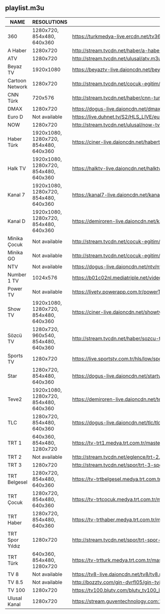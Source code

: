 ## playlist.m3u
|      NAME       |              RESOLUTIONS              |                                                  URL                                                   |
|-----------------|---------------------------------------|--------------------------------------------------------------------------------------------------------|
|             360 | 1280x720, 854x480, 640x360            | https://turkmedya-live.ercdn.net/tv360/tv360.m3u8                                                      |
| A Haber         | 1280x720                              | http://stream.tvcdn.net/haber/a-haber.m3u8                                                             |
| ATV             | 1280x720                              | http://stream.tvcdn.net/ulusal/atv.m3u8                                                                |
| Beyaz TV        | 1920x1080                             | https://beyaztv-live.daioncdn.net/beyaztv/beyaztv_1080p.m3u8                                           |
| Cartoon Network | 1280x720                              | http://stream.tvcdn.net/cocuk-egitim/cartoon-network.m3u8                                              |
| CNN Türk        | 720x576                               | http://stream.tvcdn.net/haber/cnn-turk.m3u8                                                            |
| DMAX            | 1280x720                              | https://dogus-live.daioncdn.net/dmax/dmax_720p.m3u8                                                    |
| Euro D          | Not available                         | https://live.duhnet.tv/S2/HLS_LIVE/eurodnp/playlist.m3u8                                               |
| NOW             | 1280x720                              | http://stream.tvcdn.net/ulusal/now-tv.m3u8                                                             |
| Haber Türk      | 1920x1080, 1280x720, 854x480, 640x360 | https://ciner-live.daioncdn.net/haberturktv/haberturktv.m3u8                                           |
| Halk TV         | 1920x1080, 1280x720, 854x480, 640x360 | https://halktv-live.daioncdn.net/halktv/halktv.m3u8                                                    |
| Kanal 7         | 1920x1080, 1280x720, 854x480, 640x360 | https://kanal7-live.daioncdn.net/kanal7/kanal7.m3u8                                                    |
| Kanal D         | 1920x1080, 1280x720, 854x480, 640x360 | https://demiroren-live.daioncdn.net/kanald/kanald.m3u8                                                 |
| Minika Çocuk    | Not available                         | http://stream.tvcdn.net/cocuk-egitim/minika-cocuk.m3u8                                                 |
| Minika GO       | Not available                         | http://stream.tvcdn.net/cocuk-egitim/minika-go.m3u8                                                    |
| NTV             | Not available                         | https://dogus-live.daioncdn.net/ntv/ntv.m3u8                                                           |
| Number 1 TV     | 1024x576                              | https://b01c02nl.mediatriple.net/videoonlylive/mtkgeuihrlfwlive/u_stream_5c9e17cd6360b_1/playlist.m3u8 |
| Power TV        | Not available                         | https://livetv.powerapp.com.tr/powerTV/powerhd.smil/playlist.m3u8                                      |
| Show TV         | 1920x1080, 1280x720, 854x480, 640x360 | https://ciner-live.daioncdn.net/showtv/showtv.m3u8                                                     |
| Sözcü TV        | 1280x720, 960x540, 854x480, 640x360   | http://stream.tvcdn.net/haber/sozcu-tv.m3u8                                                            |
| Sports TV       | 1280x720                              | https://live.sportstv.com.tr/hls/low/sportstv.m3u8                                                     |
| Star            | 1280x720, 854x480, 640x360            | https://dogus-live.daioncdn.net/startv/startv.m3u8                                                     |
| Teve2           | 1920x1080, 1280x720, 854x480, 640x360 | https://demiroren-live.daioncdn.net/teve2/teve2.m3u8                                                   |
| TLC             | 1280x720, 854x480, 640x360            | https://dogus-live.daioncdn.net/tlc/tlc.m3u8                                                           |
| TRT 1           | 640x360, 854x480, 1280x720            | https://tv-trt1.medya.trt.com.tr/master.m3u8                                                           |
| TRT 2           | Not available                         | http://stream.tvcdn.net/eglence/trt-2.m3u8                                                             |
| TRT 3           | 1280x720                              | http://stream.tvcdn.net/spor/trt-3-spor.m3u8                                                           |
| TRT Belgesel    | 1280x720, 854x480, 640x360            | https://tv-trtbelgesel.medya.trt.com.tr/master.m3u8                                                    |
| TRT Çocuk       | 1280x720, 854x480, 640x360            | https://tv-trtcocuk.medya.trt.com.tr/master.m3u8                                                       |
| TRT Haber       | 1280x720, 854x480, 640x360            | https://tv-trthaber.medya.trt.com.tr/master.m3u8                                                       |
| TRT Spor Yıldız | 1280x720                              | http://stream.tvcdn.net/spor/trt-spor-yildiz.m3u8                                                      |
| TRT Türk        | 640x360, 854x480, 1280x720            | https://tv-trtturk.medya.trt.com.tr/master.m3u8                                                        |
| TV 8            | Not available                         | https://tv8-live.daioncdn.net/tv8/tv8.m3u8                                                             |
| TV 8.5          | Not available                         | http://bozztv.com/gin-dvrfl05/gin-tv8_5/index.m3u8                                                     |
| TV 100          | 1280x720                              | https://tv100.blutv.com/blutv_tv100_live/live.m3u8                                                     |
| Ulusal Kanal    | 1280x720                              | https://stream.guventechnology.com:19360/ulusaltv/ulusaltv.m3u8                                        |
